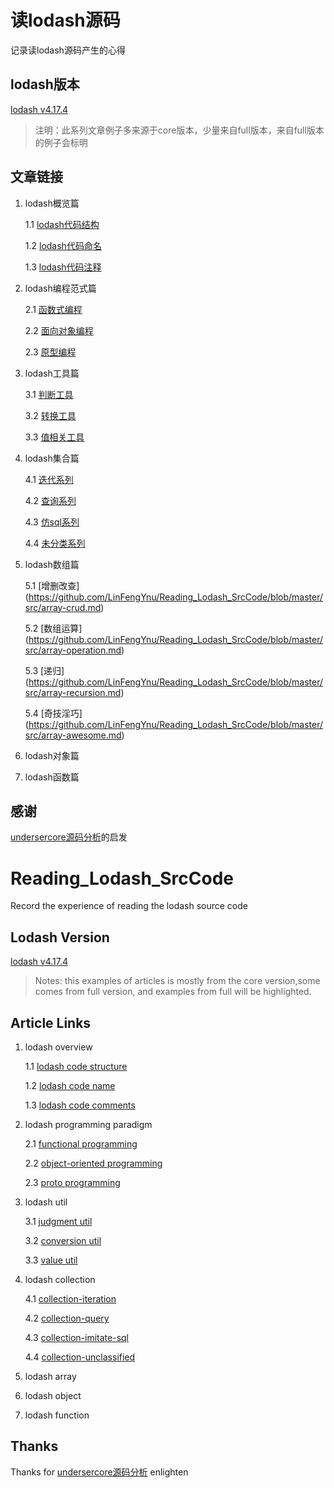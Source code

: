 # 读lodash源码
记录读lodash源码产生的心得

## lodash版本
[lodash v4.17.4](https://github.com/lodash/lodash) 
>注明：此系列文章例子多来源于core版本，少量来自full版本，来自full版本的例子会标明

## 文章链接
1. lodash概览篇

	1.1 [lodash代码结构](https://github.com/LinFengYnu/Reading_Lodash_SrcCode/blob/master/src/code-structure.md)

	1.2 [lodash代码命名](https://github.com/LinFengYnu/Reading_Lodash_SrcCode/blob/master/src/code-name.md)

	1.3 [lodash代码注释](https://github.com/LinFengYnu/Reading_Lodash_SrcCode/blob/master/src/code-comments.md)

2. lodash编程范式篇

	2.1 [函数式编程](https://github.com/LinFengYnu/Reading_Lodash_SrcCode/blob/master/src/paradigm-fp.md)

	2.2 [面向对象编程](https://github.com/LinFengYnu/Reading_Lodash_SrcCode/blob/master/src/paradigm-oop.md)
	
	2.3 [原型编程](https://github.com/LinFengYnu/Reading_Lodash_SrcCode/blob/master/src/paradigm-proto.md)

2. lodash工具篇
	
	3.1 [判断工具](https://github.com/LinFengYnu/Reading_Lodash_SrcCode/blob/master/src/util-judgment.md)

	3.2 [转换工具](https://github.com/LinFengYnu/Reading_Lodash_SrcCode/blob/master/src/util-conversion.md)

	3.3 [值相关工具](https://github.com/LinFengYnu/Reading_Lodash_SrcCode/blob/master/src/util-value.md)

2. lodash集合篇
	
	4.1 [迭代系列](https://github.com/LinFengYnu/Reading_Lodash_SrcCode/blob/master/src/collection-iteration.md)

	4.2 [查询系列](https://github.com/LinFengYnu/Reading_Lodash_SrcCode/blob/master/src/collection-query.md)

	4.3 [仿sql系列](https://github.com/LinFengYnu/Reading_Lodash_SrcCode/blob/master/src/collection-imitate-sql.md)

	4.4 [未分类系列](https://github.com/LinFengYnu/Reading_Lodash_SrcCode/blob/master/src/collection-unclassified.md)

2. lodash数组篇
	
	5.1 [增删改查] (https://github.com/LinFengYnu/Reading_Lodash_SrcCode/blob/master/src/array-crud.md)

	5.2 [数组运算] (https://github.com/LinFengYnu/Reading_Lodash_SrcCode/blob/master/src/array-operation.md)

	5.3 [递归] (https://github.com/LinFengYnu/Reading_Lodash_SrcCode/blob/master/src/array-recursion.md)

	5.4 [奇技淫巧] (https://github.com/LinFengYnu/Reading_Lodash_SrcCode/blob/master/src/array-awesome.md)
	
2. lodash对象篇
2. lodash函数篇



## 感谢
[undersercore源码分析](https://www.gitbook.com/book/yoyoyohamapi/undersercore-analysis/details)的启发

# Reading_Lodash_SrcCode
Record the experience of reading the lodash source code

## Lodash Version

[lodash v4.17.4](https://github.com/lodash/lodash) 
>Notes: this examples of articles is mostly from the core version,some comes from full version, and examples from full will be highlighted.

## Article Links
1. lodash overview

	1.1 [lodash code structure](https://github.com/LinFengYnu/Reading_Lodash_SrcCode/blob/master/src/code-structure.md)

	1.2 [lodash code name](https://github.com/LinFengYnu/Reading_Lodash_SrcCode/blob/master/src/code-name.md)

	1.3 [lodash code comments](https://github.com/LinFengYnu/Reading_Lodash_SrcCode/blob/master/src/code-comments.md)

2. lodash programming paradigm
	
	2.1 [functional programming](https://github.com/LinFengYnu/Reading_Lodash_SrcCode/blob/master/src/paradigm-fp.md)

	2.2 [object-oriented programming](https://github.com/LinFengYnu/Reading_Lodash_SrcCode/blob/master/src/paradigm-oop.md)

	2.3 [proto programming](https://github.com/LinFengYnu/Reading_Lodash_SrcCode/blob/master/src/paradigm-proto.md)

2. lodash util

	3.1 [judgment util](https://github.com/LinFengYnu/Reading_Lodash_SrcCode/blob/master/src/util-judgment.md)

	3.2 [conversion util](https://github.com/LinFengYnu/Reading_Lodash_SrcCode/blob/master/src/util-conversion.md)

	3.3 [value util](https://github.com/LinFengYnu/Reading_Lodash_SrcCode/blob/master/src/util-value.md)

2. lodash collection

	4.1 [collection-iteration](https://github.com/LinFengYnu/Reading_Lodash_SrcCode/blob/master/src/collection-iteration.md)

	4.2 [collection-query](https://github.com/LinFengYnu/Reading_Lodash_SrcCode/blob/master/src/collection-query.md)

	4.3 [collection-imitate-sql](https://github.com/LinFengYnu/Reading_Lodash_SrcCode/blob/master/src/collection-imitate-sql.md)
	
	4.4 [collection-unclassified](https://github.com/LinFengYnu/Reading_Lodash_SrcCode/blob/master/src/collection-unclassified.md)
	
2. lodash array
2. lodash object
2. lodash function



## Thanks
Thanks for [undersercore源码分析](https://www.gitbook.com/book/yoyoyohamapi/undersercore-analysis/details) enlighten